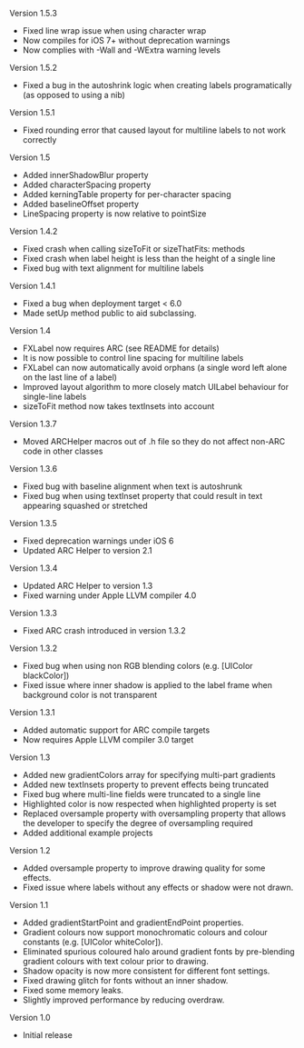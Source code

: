 Version 1.5.3

- Fixed line wrap issue when using character wrap
- Now compiles for iOS 7+ without deprecation warnings
- Now complies with -Wall and -WExtra warning levels

Version 1.5.2

- Fixed a bug in the autoshrink logic when creating labels programatically (as opposed to using a nib)

Version 1.5.1

- Fixed rounding error that caused layout for multiline labels to not work correctly

Version 1.5

- Added innerShadowBlur property
- Added characterSpacing property
- Added kerningTable property for per-character spacing
- Added baselineOffset property
- LineSpacing property is now relative to pointSize

Version 1.4.2

- Fixed crash when calling sizeToFit or sizeThatFits: methods
- Fixed crash when label height is less than the height of a single line
- Fixed bug with text alignment for multiline labels

Version 1.4.1

- Fixed a bug when deployment target < 6.0
- Made setUp method public to aid subclassing.

Version 1.4

- FXLabel now requires ARC (see README for details)
- It is now possible to control line spacing for multiline labels
- FXLabel can now automatically avoid orphans (a single word left alone on the last line of a label)
- Improved layout algorithm to more closely match UILabel behaviour for single-line labels
- sizeToFit method now takes textInsets into account

Version 1.3.7

- Moved ARCHelper macros out of .h file so they do not affect non-ARC code in other classes

Version 1.3.6

- Fixed bug with baseline alignment when text is autoshrunk
- Fixed bug when using textInset property that could result in text appearing squashed or stretched

Version 1.3.5

- Fixed deprecation warnings under iOS 6
- Updated ARC Helper to version 2.1

Version 1.3.4

- Updated ARC Helper to version 1.3
- Fixed warning under Apple LLVM compiler 4.0

Version 1.3.3

- Fixed ARC crash introduced in version 1.3.2

Version 1.3.2

- Fixed bug when using non RGB blending colors (e.g. [UIColor blackColor])
- Fixed issue where inner shadow is applied to the label frame when background color is not transparent

Version 1.3.1

- Added automatic support for ARC compile targets
- Now requires Apple LLVM compiler 3.0 target

Version 1.3

- Added new gradientColors array for specifying multi-part gradients
- Added new textInsets property to prevent effects being truncated
- Fixed bug where multi-line fields were truncated to a single line
- Highlighted color is now respected when highlighted property is set
- Replaced oversample property with oversampling property that allows the developer to specify the degree of oversampling required
- Added additional example projects

Version 1.2

- Added oversample property to improve drawing quality for some effects.
- Fixed issue where labels without any effects or shadow were not drawn.

Version 1.1

- Added gradientStartPoint and gradientEndPoint properties.
- Gradient colours now support monochromatic colours and colour constants (e.g. [UIColor whiteColor]).
- Eliminated spurious coloured halo around gradient fonts by pre-blending gradient colours with text colour prior to drawing.
- Shadow opacity is now more consistent for different font settings.
- Fixed drawing glitch for fonts without an inner shadow.
- Fixed some memory leaks.
- Slightly improved performance by reducing overdraw.

Version 1.0

- Initial release
